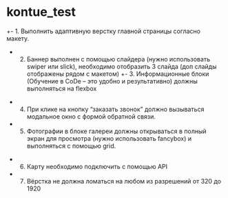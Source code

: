 # kontue_test
+- 1.    Выполнить адаптивную верстку главной страницы согласно макету.
+  2.    Баннер выполнен с помощью слайдера (нужно использовать swiper или slick), необходимо отобразить 3 слайда (доп слайды отображены рядом с макетом)
+- 3.    Информационные блоки (Обучение в CoDe – это удобно и результативно) должны выполняться на flexbox
-  4.    При клике на кнопку “заказать звонок” должно вызываться модальное окно с формой обратной связи.
-  5.    Фотографии в блоке галереи должны открываться в полный экран для просмотра (нужно использовать fancybox) и выполняться с помощью grid.
+  6.    Карту необходимо подключить с помощью API
+  7.    Вёрстка не должна ломаться на любом из разрешений от 320 до 1920
